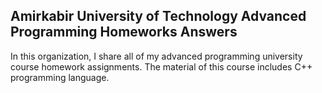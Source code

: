 ## Amirkabir University of Technology Advanced Programming Homeworks Answers

In this organization, I share all of my advanced programming university course homework assignments. The material of this course includes C++ programming language.
